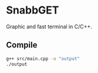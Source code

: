 # SnabbGET

Graphic and fast terminal in C/C++.

## Compile

```bash
g++ src/main.cpp -o "output"
./output
```
